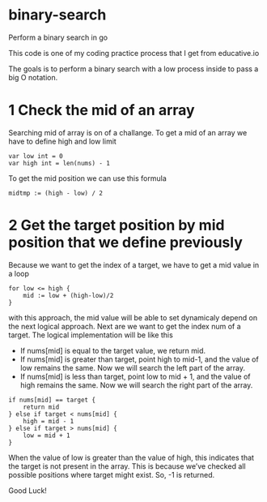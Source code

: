 # binary-search
Perform a binary search in go

This code is one of my coding practice process that I get from educative.io

The goals is to perform a binary search with a low process inside to pass a big O notation.

# 1 Check the mid of an array
Searching mid of array is on of a challange. To get a mid of an array we have to define high and low limit
```golang
var low int = 0
var high int = len(nums) - 1
```
To get the mid position we can use this formula
```golang
midtmp := (high - low) / 2
```
# 2 Get the target position by mid position that we define previously
Because we want to get the index of a target, we have to get a mid value in a loop
```golang
for low <= high {
    mid := low + (high-low)/2
}
```
with this approach, the mid value will be able to set dynamicaly depend on the next logical approach.
Next are we want to get the index num of a target. The logical implementation will be like this

- If nums[mid] is equal to the target value, we return mid.
- If nums[mid] is greater than target, point high to mid-1, and the value of low remains the same. Now we will search the left part of the array.
- If nums[mid] is less than target, point low to mid + 1, and the value of high remains the same. Now we will search the right part of the array.

```golang
if nums[mid] == target {
    return mid
} else if target < nums[mid] {
    high = mid - 1
} else if target > nums[mid] {
    low = mid + 1
}
```
When the value of low is greater than the value of high, this indicates that the target is not present in the array. This is because we’ve checked all possible positions where target might exist. So, -1 is returned.

Good Luck!
